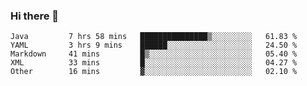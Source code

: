 ### Hi there 👋

<!--
**urzz/urzz** is a ✨ _special_ ✨ repository because its `README.md` (this file) appears on your GitHub profile.

Here are some ideas to get you started:

- 🔭 I’m currently working on ...
- 🌱 I’m currently learning ...
- 👯 I’m looking to collaborate on ...
- 🤔 I’m looking for help with ...
- 💬 Ask me about ...
- 📫 How to reach me: ...
- 😄 Pronouns: ...
- ⚡ Fun fact: ...
-->

<!--START_SECTION:waka-->

```text
Java         7 hrs 58 mins   ███████████████▒░░░░░░░░░   61.83 %
YAML         3 hrs 9 mins    ██████░░░░░░░░░░░░░░░░░░░   24.50 %
Markdown     41 mins         █▒░░░░░░░░░░░░░░░░░░░░░░░   05.40 %
XML          33 mins         █░░░░░░░░░░░░░░░░░░░░░░░░   04.27 %
Other        16 mins         ▓░░░░░░░░░░░░░░░░░░░░░░░░   02.10 %
```

<!--END_SECTION:waka-->
